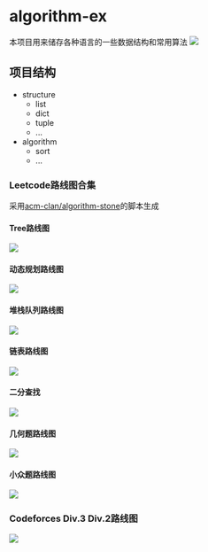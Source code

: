 <!--
 * @Author       : Scallions
 * @Date         : 2020-03-19 21:07:37
 * @LastEditors  : Scallions
 * @LastEditTime : 2021-10-01 20:58:06
 * @FilePath     : /algorithm-ex/README.md
 * @Description  : 
 -->

# algorithm-ex

本项目用来储存各种语言的一些数据结构和常用算法
![](http://lede.scallions.cn:32772/badge/svg/3a80f807-4431-47ea-a627-5a0fd4ddfcd1)

## 项目结构

- structure
  - list
  - dict
  - tuple
  - ...
- algorithm
  - sort
  - ...

### Leetcode路线图合集
采用[acm-clan/algorithm-stone](https://github.com/acm-clan/algorithm-stone)的脚本生成
#### Tree路线图  
![](images/leetcode_tree.svg)
#### 动态规划路线图
![](images/leetcode_dp.svg)

<!-- #### 并查集路线图
![](images/leetcode_union_find.svg) -->

#### 堆栈队列路线图
![](images/leetcode_heap_stack_queue.svg)

#### 链表路线图
![](images/leetcode_linked_list.svg)

#### 二分查找
![](images/leetcode_binary_search.svg)

#### 几何题路线图
![](images/leetcode_geometry.svg)

#### 小众题路线图
![](images/leetcode_mini.svg)

### Codeforces Div.3 Div.2路线图
![](images/codeforces.svg)